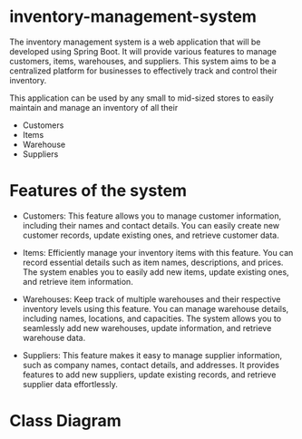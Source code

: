 # inventory-management-system
The inventory management system is a web application that will be developed using Spring Boot. It will provide various features to manage customers, items, warehouses, and suppliers. This system aims to be a centralized platform for businesses to effectively track and control their inventory.

This application can be used by any small to mid-sized stores to easily maintain and manage an inventory of all their
- Customers 
- Items
- Warehouse
- Suppliers
  

# Features of the system
- Customers: This feature allows you to manage customer information, including their names and contact details. You can easily create new customer records, update existing ones, and retrieve customer data.

- Items: Efficiently manage your inventory items with this feature. You can record essential details such as item names, descriptions, and prices. The system enables you to easily add new items, update existing ones, and retrieve item information.

- Warehouses: Keep track of multiple warehouses and their respective inventory levels using this feature. You can manage warehouse details, including names, locations, and capacities. The system allows you to seamlessly add new warehouses, update information, and retrieve warehouse data.

- Suppliers: This feature makes it easy to manage supplier information, such as company names, contact details, and addresses. It provides features to add new suppliers, update existing records, and retrieve supplier data effortlessly.

# Class Diagram





  


  


